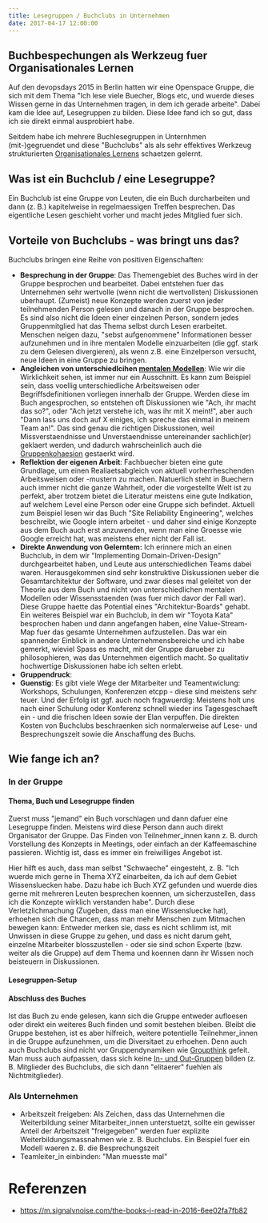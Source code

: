 ```yaml
---
title: Lesegruppen / Buchclubs in Unternehmen
date: 2017-04-17 12:00:00
---
```


## Buchbespechungen als Werkzeug fuer Organisationales Lernen

Auf den devopsdays 2015 in Berlin hatten wir eine Openspace Gruppe, die sich mit dem Thema "Ich lese viele Buecher, Blogs etc, und wuerde dieses Wissen gerne in das Unternehmen tragen, in dem ich gerade arbeite". Dabei kam die Idee auf, Lesegruppen zu bilden. Diese Idee fand ich so gut, dass ich sie direkt einmal ausprobiert habe. 

Seitdem habe ich mehrere Buchlesegruppen in Unternhmen (mit-)gegruendet und diese "Buchclubs" als als sehr effektives Werkzeug strukturierten [Organisationales Lernens](https://de.wikipedia.org/wiki/Organisationales_Lernen) schaetzen gelernt.

## Was ist ein Buchclub / eine Lesegruppe?

Ein Buchclub ist eine Gruppe von Leuten, die ein Buch durcharbeiten und dann (z. B.) kapitelweise in regelmaessigen Treffen besprechen. Das eigentliche Lesen geschieht vorher und macht jedes Mitglied fuer sich.

## Vorteile von Buchclubs - was bringt uns das?

Buchclubs bringen eine Reihe von positiven Eigenschaften:

- **Besprechung in der Gruppe**: Das Themengebiet des Buches wird in der Gruppe besprochen und bearbeitet. Dabei entstehen fuer das Unternehmen sehr wertvolle (wenn nicht die wertvollsten) Diskussionen uberhaupt. (Zumeist) neue Konzepte werden zuerst von jeder teilnehmenden Person gelesen und danach in der Gruppe besprochen.
 Es sind also nicht die Ideen einer einzelnen Person, sondern jedes Gruppenmitglied hat das Thema selbst durch Lesen erarbeitet. Menschen neigen dazu, "sebst aufgenommene" Informationen besser aufzunehmen und in ihre mentalen Modelle einzuarbeiten (die ggf. stark zu dem Gelesen divergieren), als wenn z.B. eine Einzelperson versucht, neue Ideen in eine Gruppe zu bringen.
- **Angleichen von unterschiedlcihen [mentalen Modellen](https://de.wikipedia.org/wiki/Mentales_Modell)**: Wie wir die Wirklichkeit sehen, ist immer nur ein Ausschnitt. Es kann zum Beispiel sein, dass voellig unterschiedliche Arbeitsweisen oder Begriffsdefinitionen vorliegen innerhalb der Gruppe. Werden diese im Buch angesprochen, so entstehen oft Diskussionen wie "Ach, ihr macht das so?", oder "Ach jetzt verstehe ich, was ihr mit X meint!", aber auch "Dann lass uns doch auf X einiges, ich spreche das einmal in meinem Team an!". Das sind genau die richtigen Diskussionen, weil Missverstaendnisse und Unverstaendnisse untereinander sachlich(er) geklaert werden, und dadurch wahrscheinlich auch die [Gruppenkohaesion](https://de.wikipedia.org/wiki/Gruppenkoh%C3%A4sion) gestaerkt wird.
- **Reflektion der eigenen Arbeit**: Fachbuecher bieten eine gute Grundlage, um einen Realiaetsabgleich von aktuell vorherrheschenden Arbeitsweisen oder -mustern zu machen. Natuerlich steht in Buechern auch immer nicht die ganze Wahrheit, oder die vorgestellte Welt ist zu perfekt, aber trotzem bietet die Literatur meistens eine gute Indikation, auf welchem Level eine Person oder eine Gruppe sich befindet. Aktuell zum Beispiel lesen wir das Buch "Site Reliability Engineering", welches beschreibt, wie Google intern arbeitet - und daher sind einige Konzepte aus dem Buch auch erst anzuwenden, wenn man eine Groesse wie Google erreicht hat, was meistens eher nicht der Fall ist.
- **Direkte Anwendung von Gelerntem:** Ich erinnere mich an einen Buchclub, in dem wir "Implementing Domain-Driven-Design" durchgearbeitet haben, und Leute aus unterschiedlichen Teams dabei waren. Herausgekommen sind sehr konstruktive Diskussionen ueber die Gesamtarchitektur der Software, und zwar dieses mal geleitet von der Theorie aus dem Buch und nicht von unterschiedlichen mentalen Modellen oder Wissensstaenden (was fuer mich davor der Fall war). Diese Gruppe haette das Potential eines "Architektur-Boards" gehabt.
 Ein weiteres Beispiel war ein Buchclub, in dem wir "Toyota Kata" besprochen haben und dann angefangen haben, eine Value-Stream-Map fuer das gesamte Unternehmen aufzustellen. Das war ein spannender Einblick in andere Unternehmensbereiche und ich habe gemerkt, wieviel Spass es macht, mit der Gruppe darueber zu philosophieren, was das Unternehmen eigentlich macht. So qualitativ hochwertige Diskussionen habe ich selten erlebt.
- **Gruppendruck**:
- **Guenstig**: Es gibt viele Wege der Mitarbeiter und Teamentwiclung: Workshops, Schulungen, Konferenzen etcpp - diese sind meistens sehr teuer. Und der Erfolg ist ggf. auch noch fragwuerdig: Meistens holt uns nach einer Schulung oder Konferenz schnell wieder ins Tagesgeschaeft ein - und die frischen Ideen sowie der Elan verpuffen. Die direkten Kosten von Buchclubs beschraenken sich normalerweise auf Lese- und Besprechungszeit sowie die Anschaffung des Buchs.

## Wie fange ich an?

### In der Gruppe

#### Thema, Buch und Lesegruppe finden

Zuerst muss "jemand" ein Buch vorschlagen und dann dafuer eine Lesegruppe finden. Meistens wird diese Person dann auch direkt Organisator der Gruppe. Das Finden von Teilnehmer_innen kann z. B. durch Vorstellung des Konzepts in Meetings, oder einfach an der Kaffeemaschine passieren. Wichtig ist, dass es immer ein freiwilliges Angebot ist.

Hier hilft es auch, dass man selbst "Schwaeche" eingesteht, z. B. "Ich wuerde mich gerne in Thema XYZ einarbeiten, da ich auf dem Gebiet Wissensluecken habe. Dazu habe ich Buch XYZ gefunden und wuerde dies gerne mit mehreren Leuten besprechen koennen, um sicherzustellen, dass ich die Konzepte wirklich verstanden habe". Durch diese Verletzlichmachung (Zugeben, dass man eine Wissensluecke hat), erhoehen sich die Chancen, dass man mehr Menschen zum Mitmachen bewegen kann: Entweder merken sie, dass es nicht schlimm ist, mit Unwissen in diese Gruppe zu gehen, und dass es nicht darum geht, einzelne Mitarbeiter blosszustellen - oder sie sind schon Experte (bzw. weiter als die Gruppe) auf dem Thema und koennen dann ihr Wissen noch beisteuern in Diskussionen.

#### Lesegruppen-Setup



#### Abschluss des Buches

Ist das Buch zu ende gelesen, kann sich die Gruppe entweder aufloesen oder direkt ein weiteres Buch finden und somit bestehen bleiben. Bleibt die Gruppe bestehen, ist es aber hilfreich, weitere potentielle Teilnehmer_innen in die Gruppe aufzunehmen, um die Diversitaet zu erhoehen. Denn auch auch Buchclubs sind nicht vor Gruppendynamiken wie [Groupthink](https://de.wikipedia.org/wiki/Gruppendenken) gefeit. Man muss auch aufpassen, dass sich keine [In- und Out-Gruppen](https://de.wikipedia.org/wiki/Eigengruppe_und_Fremdgruppe) bilden (z. B. Mitglieder des Buchclubs, die sich dann "elitaerer" fuehlen als Nichtmitglieder).

### Als Unternehmen

- Arbeitszeit freigeben: Als Zeichen, dass das Unternehmen die Weiterbildung seiner Mitarbeiter_innen unterstuetzt, sollte ein gewisser Anteil der Arbeitszeit "freigegeben" werden fuer explizite Weiterbildungsmassnahmen wie z. B. Buchclubs. Ein Beispiel fuer ein Modell waeren z. B. die Besprechungszeit
- Teamleiter_in einbinden: "Man muesste mal" 
# Referenzen

 - https://m.signalvnoise.com/the-books-i-read-in-2016-6ee02fa7fb82